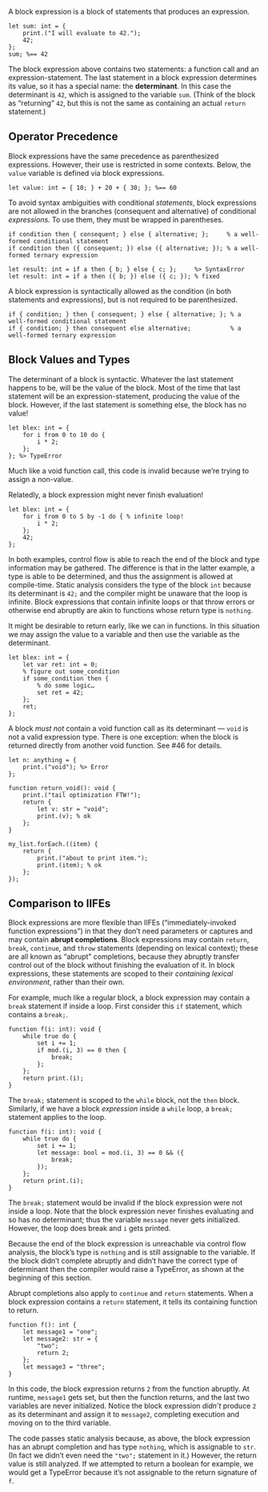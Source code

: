 A block expression is a block of statements that produces an expression.
```cp
let sum: int = {
	print.("I will evaluate to 42.");
	42;
};
sum; %== 42
```
The block expression above contains two statements: a function call and an expression-statement. The last statement in a block expression determines its value, so it has a special name: the **determinant**. In this case the determinant is `42`, which is assigned to the variable `sum`. (Think of the block as “returning” `42`, but this is not the same as containing an actual `return` statement.)

## Operator Precedence
Block expressions have the same precedence as parenthesized expressions. However, their use is restricted in some contexts. Below, the `value` variable is defined via block expressions.
```cp
let value: int = { 10; } + 20 + { 30; }; %== 60
```
To avoid syntax ambiguities with conditional *statements*, block expressions are not allowed in the branches (consequent and alternative) of conditional *expressions*. To use them, they must be wrapped in parentheses.
```cp
if condition then { consequent; } else { alternative; };     % a well-formed conditional statement
if condition then ({ consequent; }) else ({ alternative; }); % a well-formed ternary expression

let result: int = if a then { b; } else { c; };     %> SyntaxError
let result: int = if a then ({ b; }) else ({ c; }); % fixed
```
A block expression is syntactically allowed as the condition (in both statements and expressions), but is not required to be parenthesized.
```cp
if { condition; } then { consequent; } else { alternative; }; % a well-formed conditional statement
if { condition; } then consequent else alternative;           % a well-formed ternary expression
```

## Block Values and Types
The determinant of a block is syntactic. Whatever the last statement happens to be, will be the value of the block. Most of the time that last statement will be an expression-statement, producing the value of the block. However, if the last statement is something else, the block has no value!
```cp
let blex: int = {
	for i from 0 to 10 do {
		i * 2;
	};
}; %> TypeError
```
Much like a void function call, this code is invalid because we’re trying to assign a non-value.

Relatedly, a block expression might never finish evaluation!
```cp
let blex: int = {
	for i from 0 to 5 by -1 do { % infinite loop!
		i * 2;
	};
	42;
};
```
In both examples, control flow is able to reach the end of the block and type information may be gathered. The difference is that in the latter example, a type is able to be determined, and thus the assignment is allowed at compile-time. Static analysis considers the type of the block `int` because its determinant is `42;` and the compiler might be unaware that the loop is infinite. Block expressions that contain infinite loops or that throw errors or otherwise end abruptly are akin to functions whose return type is `nothing`.

It might be desirable to return early, like we can in functions. In this situation we may assign the value to a variable and then use the variable as the determinant.
```cp
let blex: int = {
	let var ret: int = 0;
	% figure out some_condition
	if some_condition then {
		% do some logic…
		set ret = 42;
	};
	ret;
};
```

A block *must not* contain a void function call as its determinant — `void` is not a valid expression type. There is one exception: when the block is returned directly from another void function. See #46 for details.
```cp
let n: anything = {
	print.("void"); %> Error
};

function return_void(): void {
	print.("tail optimization FTW!");
	return {
		let v: str = "void";
		print.(v); % ok
	};
}

my_list.forEach.((item) {
	return {
		print.("about to print item.");
		print.(item); % ok
	};
});
```

## Comparison to IIFEs
Block expressions are more flexible than IIFEs (“immediately-invoked function expressions”) in that they don’t need parameters or captures and may contain **abrupt completions**. Block expressions may contain `return`, `break`, `continue`, and `throw` statements (depending on lexical context); these are all known as “abrupt” completions, because they abruptly transfer control out of the block without finishing the evaluation of it. In block expressions, these statements are scoped to their *containing lexical environment*, rather than their own.

For example, much like a regular block, a block expression may contain a `break` statement if inside a loop. First consider this `if` statement, which contains a `break;`.
```cp
function f(i: int): void {
	while true do {
		set i += 1;
		if mod.(i, 3) == 0 then {
			break;
		};
	};
	return print.(i);
}
```
The `break;` statement is scoped to the `while` block, not the `then` block. Similarly, if we have a block *expression* inside a `while` loop, a `break;` statement applies to the loop.
```cp
function f(i: int): void {
	while true do {
		set i += 1;
		let message: bool = mod.(i, 3) == 0 && ({
			break;
		});
	};
	return print.(i);
}
```
The `break;` statement would be invalid if the block expression were not inside a loop. Note that the block expression never finishes evaluating and so has no determinant; thus the variable `message` never gets initialized. However, the loop does break and `i` gets printed.

Because the end of the block expression is unreachable via control flow analysis, the block’s type is `nothing` and is still assignable to the variable. If the block didn’t complete abruptly and didn’t have the correct type of determinant then the compiler would raise a TypeError, as shown at the beginning of this section.

Abrupt completions also apply to `continue` and `return` statements. When a block expression contains a `return` statement, it tells its containing function to return.
```cp
function f(): int {
	let message1 = "one";
	let message2: str = {
		"two";
		return 2;
	};
	let message3 = "three";
}
```
In this code, the block expression returns `2` from the function abruptly. At runtime, `message1` gets set, but then the function returns, and the last two variables are never initialized. Notice the block expression *didn’t* produce `2` as its determinant and assign it to `message2`, completing execution and moving on to the third variable.

The code passes static analysis because, as above, the block expression has an abrupt completion and has type `nothing`, which is assignable to `str`. (In fact we didn’t even need the `"two";` statement in it.) However, the return value is still analyzed. If we attempted to return a boolean for example, we would get a TypeError because it’s not assignable to the return signature of `f`.
